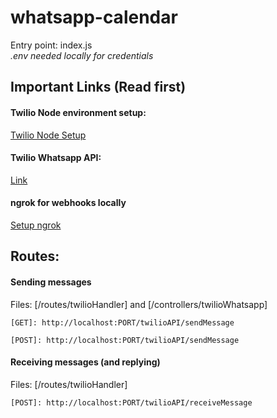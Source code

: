 # whatsapp-calendar

Entry point: index.js\
*.env needed locally for credentials*

## Important Links (Read first)

#### Twilio Node environment setup: 
[Twilio Node Setup](https://www.twilio.com/docs/usage/tutorials/how-to-set-up-your-node-js-and-express-development-environment)

#### Twilio Whatsapp API:
[Link](https://www.twilio.com/docs/whatsapp/quickstart/node)

#### ngrok for webhooks locally
[Setup ngrok](https://ngrok.com/)

## Routes:

#### Sending messages
Files: [/routes/twilioHandler] and [/controllers/twilioWhatsapp]

```[GET]: http://localhost:PORT/twilioAPI/sendMessage```

```[POST]: http://localhost:PORT/twilioAPI/sendMessage```


#### Receiving messages (and replying)
Files: [/routes/twilioHandler]

```[POST]: http://localhost:PORT/twilioAPI/receiveMessage```
